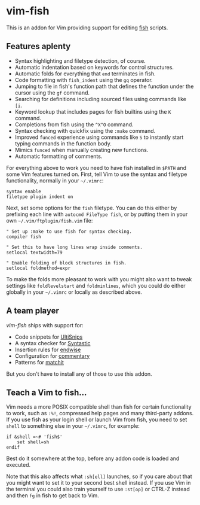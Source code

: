 vim-fish
========

This is an addon for Vim providing support for editing [fish][] scripts.

[fish]: https://github.com/fish-shell/fish-shell

Features aplenty
----------------

- Syntax highlighting and filetype detection, of course.
- Automatic indentation based on keywords for control structures.
- Automatic folds for everything that `end` terminates in fish.
- Code formatting with `fish_indent` using the `gq` operator.
- Jumping to file in fish's function path that defines the function under the cursor using the `gf` command.
- Searching for definitions including sourced files using commands like `[i`.
- Keyword lookup that includes pages for fish builtins using the `K` command.
- Completions from fish using the `^X^O` command.
- Syntax checking with quickfix using the `:make` command.
- Improved `funced` experience using commands like `S` to instantly start typing commands in the function body.
- Mimics `funced` when manually creating new functions.
- Automatic formatting of comments.

For everything above to work you need to have fish installed in `$PATH` and some Vim features turned on. First, tell Vim to use the syntax and filetype functionality, normally in your `~/.vimrc`:

```VimL
syntax enable
filetype plugin indent on
```

Next, set some options for the `fish` filetype.  You can do this either by prefixing each line with `autocmd FileType fish`, or by putting them in your own `~/.vim/ftplugin/fish.vim` file:

```VimL
" Set up :make to use fish for syntax checking.
compiler fish

" Set this to have long lines wrap inside comments.
setlocal textwidth=79

" Enable folding of block structures in fish.
setlocal foldmethod=expr
```

To make the folds more pleasant to work with you might also want to tweak settings like `foldlevelstart` and `foldminlines`, which you could do either globally in your `~/.vimrc` or locally as described above.

A team player
-------------

*vim-fish* ships with support for:

- Code snippets for [UltiSnips][]
- A syntax checker for [Syntastic][]
- Insertion rules for [endwise][]
- Configuration for [commentary][]
- Patterns for [matchit][]

But you don't have to install any of those to use this addon.

[UltiSnips]: https://github.com/SirVer/ultisnips
[Syntastic]: https://github.com/scrooloose/syntastic
[endwise]: https://github.com/tpope/vim-endwise
[commentary]: https://github.com/tpope/vim-commentary
[matchit]: http://www.vim.org/scripts/script.php?script_id=39

Teach a Vim to fish…
--------------------

Vim needs a more POSIX compatible shell than fish for certain functionality to work, such as `:%!`, compressed help pages and many third-party addons.  If you use fish as your login shell or launch Vim from fish, you need to set `shell` to something else in your `~/.vimrc`, for example:

```VimL
if &shell =~# 'fish$'
    set shell=sh
endif
```

Best do it somewhere at the top, before any addon code is loaded and executed.

Note that this also affects what `:sh[ell]` launches, so if you care about that you might want to set it to your second best shell instead.  If you use Vim in the terminal you could also train yourself to use `:st[op]` or CTRL-Z instead and then `fg` in fish to get back to Vim.
